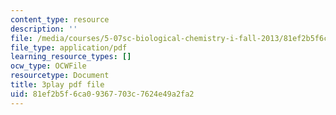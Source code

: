 ```yaml
---
content_type: resource
description: ''
file: /media/courses/5-07sc-biological-chemistry-i-fall-2013/81ef2b5f6ca09367703c7624e49a2fa2_ePH6sgXk9vw.pdf
file_type: application/pdf
learning_resource_types: []
ocw_type: OCWFile
resourcetype: Document
title: 3play pdf file
uid: 81ef2b5f-6ca0-9367-703c-7624e49a2fa2
---
```

